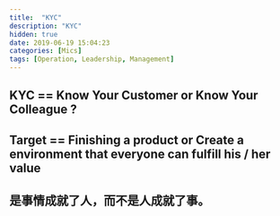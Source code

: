 ```yaml
---
title:  "KYC"
description: "KYC"
hidden: true
date: 2019-06-19 15:04:23
categories: [Mics]
tags: [Operation, Leadership, Management]
---
```


## KYC == Know Your Customer or Know Your Colleague ?

## Target == Finishing a product or Create a environment that everyone can fulfill his / her value

## 是事情成就了人，而不是人成就了事。
